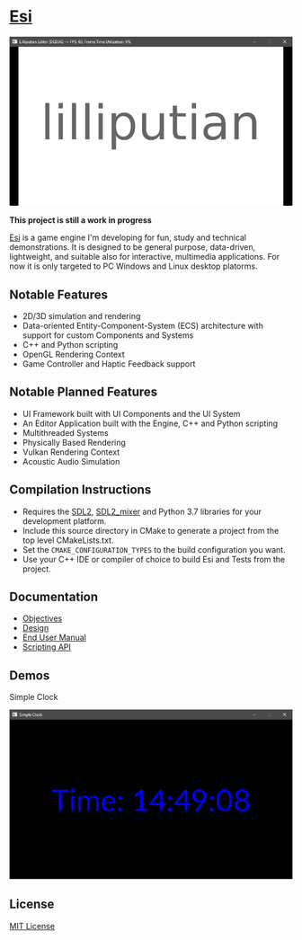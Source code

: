 # [Esi](https://github.com/Jean-LouisH/Esi)

![screenshot](Screenshot.png)

**This project is still a work in progress**

[Esi](https://github.com/Jean-LouisH/Esi) is a game engine I'm developing for fun, study and technical demonstrations. It is designed to be general purpose, data-driven, lightweight, and suitable also for interactive, multimedia applications. For now it is only targeted to PC Windows and Linux desktop platorms.

## Notable Features

- 2D/3D simulation and rendering
- Data-oriented Entity-Component-System (ECS) architecture with support for custom Components and Systems
- C++ and Python scripting
- OpenGL Rendering Context
- Game Controller and Haptic Feedback support

## Notable Planned Features

- UI Framework built with UI Components and the UI System
- An Editor Application built with the Engine, C++ and Python scripting
- Multithreaded Systems
- Physically Based Rendering
- Vulkan Rendering Context
- Acoustic Audio Simulation

## Compilation Instructions

* Requires the [SDL2](https://www.libsdl.org/), [SDL2_mixer](https://www.libsdl.org/projects/SDL_mixer/) and Python 3.7 libraries for your development platform.
* Include this source directory in CMake to generate a project from the top level CMakeLists.txt. 
* Set the `CMAKE_CONFIGURATION_TYPES` to the build configuration you want. 
* Use your C++ IDE or compiler of choice to build Esi and Tests from the project.

## Documentation

* [Objectives](Documentation/Objectives/Objectives.md)
* [Design](Documentation/Design/Design.md)
* [End User Manual](Documentation/End_User_Manual/End_User_Manual.md)
* [Scripting API](Documentation/End_User_Manual/Scripting_API/Scripting_API.md)

## Demos

Simple Clock

![screenshot](SimpleClock.png)

## License

[MIT License](LICENSE)